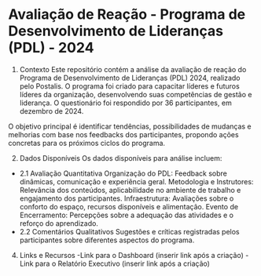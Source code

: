 # Avaliação de Reação - Programa de Desenvolvimento de Lideranças (PDL) - 2024

1. Contexto
Este repositório contém a análise da avaliação de reação do Programa de Desenvolvimento de Lideranças (PDL) 2024, realizado pelo Postalis. O programa foi criado para capacitar líderes e futuros líderes da organização, desenvolvendo suas competências de gestão e liderança. O questionário foi respondido por 36 participantes, em dezembro de 2024.

O objetivo principal é identificar tendências, possibilidades de mudanças e melhorias com base nos feedbacks dos participantes, propondo ações concretas para os próximos ciclos do programa.

2. Dados Disponíveis
Os dados disponíveis para análise incluem:
- 2.1 Avaliação Quantitativa
Organização do PDL: Feedback sobre dinâmicas, comunicação e experiência geral.
Metodologia e Instrutores: Relevância dos conteúdos, aplicabilidade no ambiente de trabalho e engajamento dos participantes.
Infraestrutura: Avaliações sobre o conforto do espaço, recursos disponíveis e alimentação.
Evento de Encerramento: Percepções sobre a adequação das atividades e o reforço do aprendizado.
- 2.2 Comentários Qualitativos
Sugestões e críticas registradas pelos participantes sobre diferentes aspectos do programa.

4. Links e Recursos
-Link para o Dashboard (inserir link após a criação)
-Link para o Relatório Executivo (inserir link após a criação)

